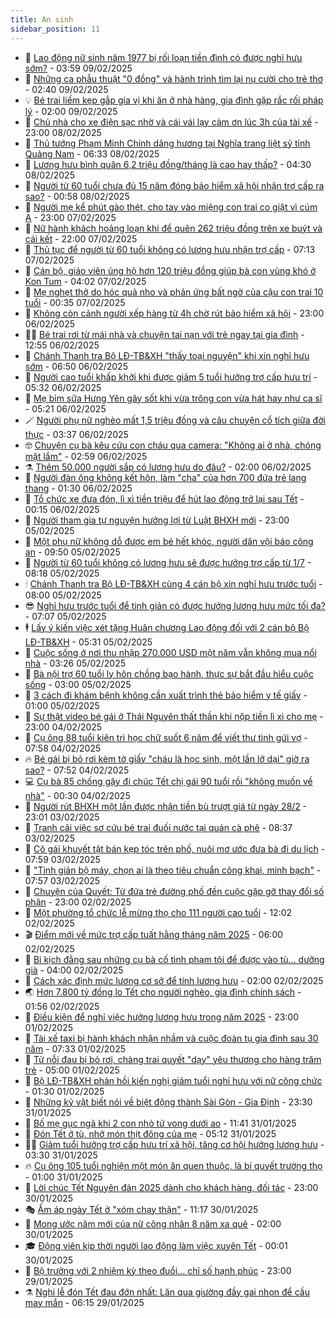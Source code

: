 ```yaml
---
title: An sinh
sidebar_position: 11
---
```


<!-- dantri-an-sinh:START -->
- 👺 [Lao động nữ sinh năm 1977 bị rối loạn tiền đình có được nghỉ hưu sớm?](https://dantri.com.vn/an-sinh/lao-dong-nu-sinh-nam-1977-bi-roi-loan-tien-dinh-co-duoc-nghi-huu-som-20250207112300566.htm) - 03:59 09/02/2025
- 👀 [Những ca phẫu thuật &quot;0 đồng&quot; và hành trình tìm lại nụ cười cho trẻ thơ](https://dantri.com.vn/an-sinh/nhung-ca-phau-thuat-0-dong-va-hanh-trinh-tim-lai-nu-cuoi-cho-tre-tho-20250205214749803.htm) - 02:40 09/02/2025
- 💡 [Bé trai liếm kẹp gắp gia vị khi ăn ở nhà hàng, gia đình gặp rắc rối pháp lý](https://dantri.com.vn/an-sinh/be-trai-liem-kep-gap-gia-vi-khi-an-o-nha-hang-gia-dinh-gap-rac-roi-phap-ly-20250208173057156.htm) - 02:00 09/02/2025
- 💄 [Chủ nhà cho xe điện sạc nhờ và cái vái lạy cảm ơn lúc 3h của tài xế](https://dantri.com.vn/an-sinh/chu-nha-cho-xe-dien-sac-nho-va-cai-vai-lay-cam-on-luc-3h-cua-tai-xe-20250208160556044.htm) - 23:00 08/02/2025
- 🧠 [Thủ tướng Phạm Minh Chính dâng hương tại Nghĩa trang liệt sỹ tỉnh Quảng Nam](https://dantri.com.vn/an-sinh/thu-tuong-pham-minh-chinh-dang-huong-tai-nghia-trang-liet-sy-tinh-quang-nam-20250208115817673.htm) - 06:33 08/02/2025
- 🫣 [Lương hưu bình quân 6,2 triệu đồng/tháng là cao hay thấp?](https://dantri.com.vn/an-sinh/luong-huu-binh-quan-62-trieu-dongthang-la-cao-hay-thap-20250208093943456.htm) - 04:30 08/02/2025
- 🥸 [Người từ 60 tuổi chưa đủ 15 năm đóng bảo hiểm xã hội nhận trợ cấp ra sao?](https://dantri.com.vn/an-sinh/nguoi-tu-60-tuoi-chua-du-15-nam-dong-bao-hiem-xa-hoi-nhan-tro-cap-ra-sao-20250207163902785.htm) - 00:58 08/02/2025
- 🤭 [Người mẹ kể phút gào thét, cho tay vào miệng con trai co giật vì cúm A](https://dantri.com.vn/an-sinh/nguoi-me-ke-phut-gao-thet-cho-tay-vao-mieng-con-trai-co-giat-vi-cum-a-20250207171858848.htm) - 23:00 07/02/2025
- 💂 [Nữ hành khách hoảng loạn khi để quên 262 triệu đồng trên xe buýt và cái kết](https://dantri.com.vn/an-sinh/nu-hanh-khach-hoang-loan-khi-de-quen-262-trieu-dong-tren-xe-buyt-va-cai-ket-20250207141853612.htm) - 22:00 07/02/2025
- 🦣 [Thủ tục để người từ 60 tuổi không có lương hưu nhận trợ cấp](https://dantri.com.vn/an-sinh/thu-tuc-de-nguoi-tu-60-tuoi-khong-co-luong-huu-nhan-tro-cap-20250207123531754.htm) - 07:13 07/02/2025
- 🧰 [Cán bộ, giáo viên ủng hộ hơn 120 triệu đồng giúp bà con vùng khó ở Kon Tum](https://dantri.com.vn/an-sinh/can-bo-giao-vien-ung-ho-hon-120-trieu-dong-giup-ba-con-vung-kho-o-kon-tum-20250207103308311.htm) - 04:02 07/02/2025
- 🤩 [Mẹ nghẹt thở do hóc quả nho và phản ứng bất ngờ của cậu con trai 10 tuổi](https://dantri.com.vn/an-sinh/me-nghet-tho-do-hoc-qua-nho-va-phan-ung-bat-ngo-cua-cau-con-trai-10-tuoi-20250206195845202.htm) - 00:35 07/02/2025
- 🤖 [Không còn cảnh người xếp hàng từ 4h chờ rút bảo hiểm xã hội](https://dantri.com.vn/an-sinh/khong-con-canh-nguoi-xep-hang-tu-4h-cho-rut-bao-hiem-xa-hoi-20250206165650173.htm) - 23:00 06/02/2025
- 🧑‍💻 [Bé trai rơi từ mái nhà và chuyện tai nạn với trẻ ngay tại gia đình](https://dantri.com.vn/an-sinh/be-trai-roi-tu-mai-nha-va-chuyen-tai-nan-voi-tre-ngay-tai-gia-dinh-20250206175118975.htm) - 12:55 06/02/2025
- 🦍 [Chánh Thanh tra Bộ LĐ-TB&amp;XH &quot;thấy toại nguyện&quot; khi xin nghỉ hưu sớm](https://dantri.com.vn/lao-dong-viec-lam/chanh-thanh-tra-bo-ld-tbxh-thay-toai-nguyen-khi-xin-nghi-huu-som-20250206132101481.htm) - 06:50 06/02/2025
- 🦆 [Người cao tuổi khấp khởi khi được giảm 5 tuổi hưởng trợ cấp hưu trí](https://dantri.com.vn/an-sinh/nguoi-cao-tuoi-khap-khoi-khi-duoc-giam-5-tuoi-huong-tro-cap-huu-tri-20250206110505043.htm) - 05:32 06/02/2025
- 🌊 [Mẹ bỉm sữa Hưng Yên gây sốt khi vừa trông con vừa hát hay như ca sĩ](https://dantri.com.vn/an-sinh/me-bim-sua-hung-yen-gay-sot-khi-vua-trong-con-vua-hat-hay-nhu-ca-si-20250206115349005.htm) - 05:21 06/02/2025
- 🪄 [Người phụ nữ nghèo mất 1,5 triệu đồng và câu chuyện cổ tích giữa đời thực](https://dantri.com.vn/an-sinh/nguoi-phu-nu-ngheo-mat-15-trieu-dong-va-cau-chuyen-co-tich-giua-doi-thuc-20250206091036636.htm) - 03:37 06/02/2025
- 🤓 [Chuyện cụ bà kêu cứu con cháu qua camera: &quot;Không ai ở nhà, chóng mặt lắm&quot;](https://dantri.com.vn/an-sinh/chuyen-cu-ba-keu-cuu-con-chau-qua-camera-khong-ai-o-nha-chong-mat-lam-20250206000038570.htm) - 02:59 06/02/2025
- ⚗️ [Thêm 50.000 người sắp có lương hưu do đâu?](https://dantri.com.vn/an-sinh/them-50000-nguoi-sap-co-luong-huu-do-dau-20250205212209835.htm) - 02:00 06/02/2025
- 💃 [Người đàn ông không kết hôn, làm &quot;cha&quot; của hơn 700 đứa trẻ lang thang](https://dantri.com.vn/an-sinh/nguoi-dan-ong-khong-ket-hon-lam-cha-cua-hon-700-dua-tre-lang-thang-20250205145248487.htm) - 01:30 06/02/2025
- 💼 [Tổ chức xe đưa đón, lì xì tiền triệu để hút lao động trở lại sau Tết](https://dantri.com.vn/lao-dong-viec-lam/to-chuc-xe-dua-don-li-xi-tien-trieu-de-hut-lao-dong-tro-lai-sau-tet-20250205212250494.htm) - 00:15 06/02/2025
- 🤖 [Người tham gia tự nguyện hưởng lợi từ Luật BHXH mới](https://dantri.com.vn/an-sinh/nguoi-tham-gia-tu-nguyen-huong-loi-tu-luat-bhxh-moi-20250204162815137.htm) - 23:00 05/02/2025
- 🧐 [Một phụ nữ không dỗ được em bé hết khóc, người dân vội báo công an](https://dantri.com.vn/an-sinh/mot-phu-nu-khong-do-duoc-em-be-het-khoc-nguoi-dan-voi-bao-cong-an-20250205155620045.htm) - 09:50 05/02/2025
- 💯 [Người từ 60 tuổi không có lương hưu sẽ được hưởng trợ cấp từ 1/7](https://dantri.com.vn/an-sinh/nguoi-tu-60-tuoi-khong-co-luong-huu-se-duoc-huong-tro-cap-tu-17-20250205144822664.htm) - 08:18 05/02/2025
- 🕯 [Chánh Thanh tra Bộ LĐ-TB&amp;XH cùng 4 cán bộ xin nghỉ hưu trước tuổi](https://dantri.com.vn/an-sinh/chanh-thanh-tra-bo-ld-tbxh-cung-4-can-bo-xin-nghi-huu-truoc-tuoi-20250205145459130.htm) - 08:00 05/02/2025
- 😎 [Nghỉ hưu trước tuổi để tinh giản có được hưởng lương hưu mức tối đa?](https://dantri.com.vn/an-sinh/nghi-huu-truoc-tuoi-de-tinh-gian-co-duoc-huong-luong-huu-muc-toi-da-20250205131731490.htm) - 07:07 05/02/2025
- 🕴 [Lấy ý kiến việc xét tặng Huân chương Lao động đối với 2 cán bộ Bộ LĐ-TB&amp;XH](https://dantri.com.vn/an-sinh/lay-y-kien-viec-xet-tang-huan-chuong-lao-dong-doi-voi-2-can-bo-bo-ld-tbxh-20250205121636432.htm) - 05:31 05/02/2025
- 🤖 [Cuộc sống ở nơi thu nhập 270.000 USD một năm vẫn không mua nổi nhà](https://dantri.com.vn/an-sinh/cuoc-song-o-noi-thu-nhap-270000-usd-mot-nam-van-khong-mua-noi-nha-20250203164643854.htm) - 03:26 05/02/2025
- 🤡 [Bà nội trợ 60 tuổi ly hôn chồng bạo hành, thực sự bắt đầu hiểu cuộc sống](https://dantri.com.vn/an-sinh/ba-noi-tro-60-tuoi-ly-hon-chong-bao-hanh-thuc-su-bat-dau-hieu-cuoc-song-20250204121305301.htm) - 03:00 05/02/2025
- 💪 [3 cách đi khám bệnh không cần xuất trình thẻ bảo hiểm y tế giấy](https://dantri.com.vn/an-sinh/3-cach-di-kham-benh-khong-can-xuat-trinh-the-bao-hiem-y-te-giay-20250202120808400.htm) - 01:00 05/02/2025
- 🌝 [Sự thật video bé gái ở Thái Nguyên thất thần khi nộp tiền lì xì cho mẹ](https://dantri.com.vn/an-sinh/su-that-video-be-gai-o-thai-nguyen-that-than-khi-nop-tien-li-xi-cho-me-20250204165934803.htm) - 23:00 04/02/2025
- 🤩 [Cụ ông 88 tuổi kiên trì học chữ suốt 6 năm để viết thư tình gửi vợ](https://dantri.com.vn/an-sinh/cu-ong-88-tuoi-kien-tri-hoc-chu-suot-6-nam-de-viet-thu-tinh-gui-vo-20250204114515870.htm) - 07:58 04/02/2025
- 🔥 [Bé gái bị bỏ rơi kèm tờ giấy &quot;cháu là học sinh, một lần lỡ dại&quot; giờ ra sao?](https://dantri.com.vn/an-sinh/be-gai-bi-bo-roi-kem-to-giay-chau-la-hoc-sinh-mot-lan-lo-dai-gio-ra-sao-20250204100935967.htm) - 07:52 04/02/2025
- 💻 [Cụ bà 85 chống gậy đi chúc Tết chị gái 90 tuổi rồi &quot;không muốn về nhà&quot;](https://dantri.com.vn/an-sinh/cu-ba-85-chong-gay-di-chuc-tet-chi-gai-90-tuoi-roi-khong-muon-ve-nha-20250203154025830.htm) - 00:30 04/02/2025
- 💄 [Người rút BHXH một lần được nhận tiền bù trượt giá từ ngày 28/2](https://dantri.com.vn/an-sinh/nguoi-rut-bhxh-mot-lan-duoc-nhan-tien-bu-truot-gia-tu-ngay-282-20250130071528957.htm) - 23:01 03/02/2025
- 🦆 [Tranh cãi việc sơ cứu bé trai đuối nước tại quán cà phê](https://dantri.com.vn/an-sinh/tranh-cai-viec-so-cuu-be-trai-duoi-nuoc-tai-quan-ca-phe-20250203144451468.htm) - 08:37 03/02/2025
- 🐲 [Cô gái khuyết tật bán kẹp tóc trên phố, nuôi mơ ước đưa bà đi du lịch](https://dantri.com.vn/an-sinh/co-gai-khuyet-tat-ban-kep-toc-tren-pho-nuoi-mo-uoc-dua-ba-di-du-lich-20250203142419386.htm) - 07:59 03/02/2025
- 🥷 [&quot;Tinh giản bộ máy, chọn ai là theo tiêu chuẩn công khai, minh bạch&quot;](https://dantri.com.vn/an-sinh/tinh-gian-bo-may-chon-ai-la-theo-tieu-chuan-cong-khai-minh-bach-20250203142718620.htm) - 07:57 03/02/2025
- 💯 [Chuyện của Quyết: Từ đứa trẻ đường phố đến cuộc gặp gỡ thay đổi số phận](https://dantri.com.vn/an-sinh/chuyen-cua-quyet-tu-dua-tre-duong-pho-den-cuoc-gap-go-thay-doi-so-phan-20250120192129276.htm) - 23:00 02/02/2025
- 🧐 [Một phường tổ chức lễ mừng thọ cho 111 người cao tuổi](https://dantri.com.vn/an-sinh/mot-phuong-to-chuc-le-mung-tho-cho-111-nguoi-cao-tuoi-20250202173744734.htm) - 12:02 02/02/2025
- 🎬 [Điểm mới về mức trợ cấp tuất hằng tháng năm 2025](https://dantri.com.vn/an-sinh/diem-moi-ve-muc-tro-cap-tuat-hang-thang-nam-2025-20250125061416230.htm) - 06:00 02/02/2025
- 🦍 [Bi kịch đằng sau những cụ bà cố tình phạm tội để được vào tù... dưỡng già](https://dantri.com.vn/an-sinh/bi-kich-dang-sau-nhung-cu-ba-co-tinh-pham-toi-de-duoc-vao-tu-duong-gia-20250201215839648.htm) - 04:00 02/02/2025
- 🫶 [Cách xác định mức lương cơ sở để tính lương hưu](https://dantri.com.vn/an-sinh/cach-xac-dinh-muc-luong-co-so-de-tinh-luong-huu-20250131173917408.htm) - 02:00 02/02/2025
- 🌏 [Hơn 7.800 tỷ đồng lo Tết cho người nghèo, gia đình chính sách](https://dantri.com.vn/an-sinh/hon-7800-ty-dong-lo-tet-cho-nguoi-ngheo-gia-dinh-chinh-sach-20250202074941126.htm) - 01:56 02/02/2025
- 🫣 [Điều kiện để nghỉ việc hưởng lương hưu trong năm 2025](https://dantri.com.vn/an-sinh/dieu-kien-de-nghi-viec-huong-luong-huu-trong-nam-2025-20250126060659288.htm) - 23:00 01/02/2025
- 🥰 [Tài xế taxi bị hành khách nhận nhầm và cuộc đoàn tụ gia đình sau 30 năm](https://dantri.com.vn/an-sinh/tai-xe-taxi-bi-hanh-khach-nhan-nham-va-cuoc-doan-tu-gia-dinh-sau-30-nam-20250201140423078.htm) - 07:33 01/02/2025
- 🎊 [Từ nỗi đau bị bỏ rơi, chàng trai quyết &quot;dạy&quot; yêu thương cho hàng trăm trẻ](https://dantri.com.vn/an-sinh/tu-noi-dau-bi-bo-roi-chang-trai-quyet-day-yeu-thuong-cho-hang-tram-tre-20250123163632988.htm) - 05:00 01/02/2025
- 💄 [Bộ LĐ-TB&amp;XH phản hồi kiến nghị giảm tuổi nghỉ hưu với nữ công chức](https://dantri.com.vn/an-sinh/bo-ld-tbxh-phan-hoi-kien-nghi-giam-tuoi-nghi-huu-voi-nu-cong-chuc-20250131183316120.htm) - 01:30 01/02/2025
- 👹 [Những kỷ vật biết nói về biệt động thành Sài Gòn - Gia Định](https://dantri.com.vn/an-sinh/nhung-ky-vat-biet-noi-ve-biet-dong-thanh-sai-gon-gia-dinh-20250128043207959.htm) - 23:30 31/01/2025
- 💯 [Bố mẹ gục ngã khi 2 con nhỏ tử vong dưới ao](https://dantri.com.vn/an-sinh/bo-me-guc-nga-khi-2-con-nho-tu-vong-duoi-ao-20250131140222616.htm) - 11:41 31/01/2025
- 📝 [Đón Tết ở tù, nhớ món thịt đông của mẹ](https://dantri.com.vn/an-sinh/don-tet-o-tu-nho-mon-thit-dong-cua-me-20250131102739972.htm) - 05:12 31/01/2025
- 👨‍🏫 [Giảm tuổi hưởng trợ cấp hưu trí xã hội, tăng cơ hội hưởng lương hưu](https://dantri.com.vn/an-sinh/giam-tuoi-huong-tro-cap-huu-tri-xa-hoi-tang-co-hoi-huong-luong-huu-20250130161348389.htm) - 03:30 31/01/2025
- 🔥 [Cụ ông 105 tuổi nghiện một món ăn quen thuộc, là bí quyết trường thọ](https://dantri.com.vn/an-sinh/cu-ong-105-tuoi-nghien-mot-mon-an-quen-thuoc-la-bi-quyet-truong-tho-20250121094138585.htm) - 01:00 31/01/2025
- 🧰 [Lời chúc Tết Nguyên đán 2025 dành cho khách hàng, đối tác](https://dantri.com.vn/an-sinh/loi-chuc-tet-nguyen-dan-2025-danh-cho-khach-hang-doi-tac-20250122211951329.htm) - 23:00 30/01/2025
- 🎭 [Ấm áp ngày Tết ở &quot;xóm chạy thận&quot;](https://dantri.com.vn/an-sinh/am-ap-ngay-tet-o-xom-chay-than-20250130095600777.htm) - 11:17 30/01/2025
- 🔭 [Mong ước năm mới của nữ công nhân 8 năm xa quê](https://dantri.com.vn/an-sinh/mong-uoc-nam-moi-cua-nu-cong-nhan-8-nam-xa-que-20250128160416035.htm) - 02:00 30/01/2025
- 🎓 [Động viên kịp thời người lao động làm việc xuyên Tết](https://dantri.com.vn/an-sinh/dong-vien-kip-thoi-nguoi-lao-dong-lam-viec-xuyen-tet-20250129223859543.htm) - 00:01 30/01/2025
- 🦅 [Bộ trưởng với 2 nhiệm kỳ theo đuổi… chỉ số hạnh phúc](https://dantri.com.vn/an-sinh/bo-truong-voi-2-nhiem-ky-theo-duoi-chi-so-hanh-phuc-20250127151347380.htm) - 23:00 29/01/2025
- ⚗️ [Nghi lễ đón Tết đau đớn nhất: Lăn qua giường đầy gai nhọn để cầu may mắn](https://dantri.com.vn/an-sinh/nghi-le-don-tet-dau-don-nhat-lan-qua-giuong-day-gai-nhon-de-cau-may-man-20250128130837584.htm) - 06:15 29/01/2025<!-- dantri-an-sinh:END -->
